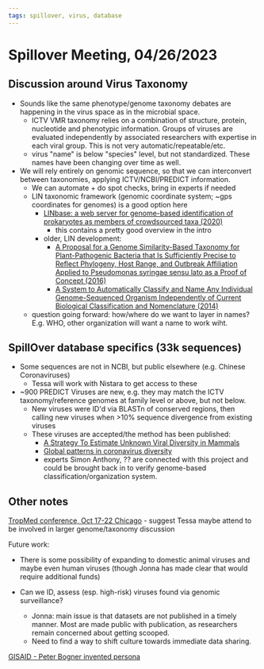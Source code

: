 ```yaml
---
tags: spillover, virus, database
---
```


Spillover Meeting, 04/26/2023
==

## Discussion around Virus Taxonomy

- Sounds like the same phenotype/genome taxonomy debates are happening in the virus space as in the microbial space.  
    - ICTV VMR taxonomy relies on a combination of structure, protein, nucleotide and phenotypic information. Groups of viruses are evaluated independently by associated researchers with expertise in each viral group. This is not very automatic/repeatable/etc.
    - virus "name" is below "species" level, but not standardized. These names have been changing over time as well.
- We will rely entirely on genomic sequence, so that we can interconvert between taxonomies, applying ICTV/NCBI/PREDICT information.
    - We can automate + do spot checks, bring in experts if needed
    - LIN taxonomic framework (genomic coordinate system; ~gps coordinates for genomes) is a good option here
        - [LINbase: a web server for genome-based identification of prokaryotes as members of crowdsourced taxa (2020)](https://academic.oup.com/nar/article/48/W1/W529/5813796)
            - this contains a pretty good overview in the intro
        - older, LIN development:
            - [A Proposal for a Genome Similarity-Based Taxonomy for Plant-Pathogenic Bacteria that Is Sufficiently Precise to Reflect Phylogeny, Host Range, and Outbreak Affiliation Applied to Pseudomonas syringae sensu lato as a Proof of Concept (2016)](https://doi.org/10.1094/PHYTO-07-16-0252-R)
            - [A System to Automatically Classify and Name Any Individual Genome-Sequenced Organism Independently of Current Biological Classification and Nomenclature (2014)](https://doi.org/10.1371/journal.pone.0089142)
    - question going forward: how/where do we want to layer in names? E.g. WHO, other organization will want a name to work wiht.

## SpillOver database specifics (33k sequences)
- Some sequences are not in NCBI, but public elsewhere (e.g. Chinese Coronaviruses)
    - Tessa will work with Nistara to get access to these
- ~900 PREDICT Viruses are new, e.g. they may match the ICTV taxonomy/reference genomes at family level or above, but not below.
    - New viruses were ID'd via BLASTn of conserved regions, then calling new viruses when >10% sequence divergence from existing viruses
    - These viruses are accepted/the method has been published:
        - [A Strategy To Estimate Unknown Viral Diversity in Mammals](https://journals.asm.org/doi/10.1128/mBio.00598-13)
        - [Global patterns in coronavirus diversity](https://academic.oup.com/ve/article/3/1/vex012/3866407?login=false)
        - experts Simon Anthony, ?? are connected with this project and could be brought back in to verify genome-based classification/organization system.

## Other notes

[TropMed conference, Oct 17-22 Chicago](https://www.astmh.org/annual-meeting/future-meetings) - suggest Tessa maybe attend to be involved in larger genome/taxonomy discussion

Future work: 
- There is some possibility of expanding to domestic animal viruses and maybe even human viruses (though Jonna has made clear that would require additional funds)

- Can we ID, assess (esp. high-risk) viruses found via genomic surveillance?
    - Jonna: main issue is that datasets are not published in a timely manner. Most are made public with publication, as researchers remain concerned about getting scooped.
    - Need to find a way to shift culture towards immediate data sharing.

[GISAID - Peter Bogner invented persona](https://www.science.org/content/article/invented-persona-behind-key-pandemic-database)